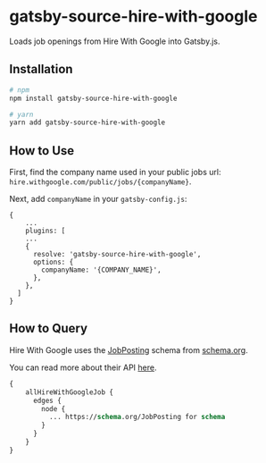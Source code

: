 

# gatsby-source-hire-with-google

Loads job openings from Hire With Google into Gatsby.js.

## Installation

```bash
# npm
npm install gatsby-source-hire-with-google

# yarn
yarn add gatsby-source-hire-with-google
```

## How to Use

First, find the company name used in your public jobs url:  `hire.withgoogle.com/public/jobs/{companyName}`. 

Next, add `companyName` in your `gatsby-config.js`:

```
{
    ...
    plugins: [
    ...
    {
      resolve: 'gatsby-source-hire-with-google',
      options: {
        companyName: '{COMPANY_NAME}',
      },
    },
  ]
}
```

## How to Query

Hire With Google uses the [JobPosting](https://schema.org/JobPosting) schema from [schema.org](https://schema.org).

You can read more about their API [here](https://storage.googleapis.com/support-kms-prod/NpRyCAyX1xwNwMAWuC3MhBe5Omq1TCxO7UFD).

```graphql
{
    allHireWithGoogleJob {
      edges {
        node {
          ... https://schema.org/JobPosting for schema
        }
      }
    }
}
```
